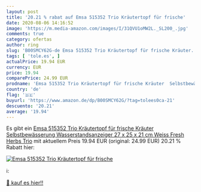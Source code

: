 ```yaml
---
layout: post
title: '20.21 % rabat auf Emsa 515352 Trio Kräutertopf für frische'
date: 2020-08-06 14:16:52
image: 'https://m.media-amazon.com/images/I/31QVU1oMW2L._SL200_.jpg'
comments: true
category: ofertas
author: ring
slug: 'B00SMCY62G-de Emsa 515352 Trio Kräutertopf für frische Kräuter...'
tags: [ 'tole.es', ]
actualPrice: 19.94 EUR
currency: EUR
price: 19.94
comparePrice: 24.99 EUR
prodname: 'Emsa 515352 Trio Kräutertopf für frische Kräuter  Selbstbewässerung  Wasserstandsanzeiger  27 x 25 x 21 cm  Weiss  Fresh Herbs Trio'
country: 'de'
flag: '🇩🇪'
buyurl: 'https://www.amazon.de/dp/B00SMCY62G/?tag=tolees0ca-21'
descuento: '20.21'
average: '19.94'
---
```


Es gibt ein [Emsa 515352 Trio Kräutertopf für frische Kräuter  Selbstbewässerung  Wasserstandsanzeiger  27 x 25 x 21 cm  Weiss  Fresh Herbs Trio](https://www.amazon.de/dp/B00SMCY62G/?tag=tolees0ca-21) mit aktuellem Preis 19.94 EUR (original: 24.99 EUR) 20.21 % Rabatt hier:

[![Emsa 515352 Trio Kräutertopf für frische](https://m.media-amazon.com/images/I/31QVU1oMW2L._SL200_.jpg)](https://www.amazon.de/dp/B00SMCY62G/?tag=tolees0ca-21)

ℹ️:


[🛒 kauf es hier!!](https://www.amazon.de/dp/B00SMCY62G/?tag=tolees0ca-21)
